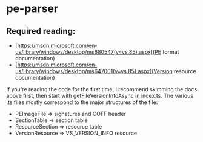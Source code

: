 pe-parser
=========

Required reading:
-----------------

* [https://msdn.microsoft.com/en-us/library/windows/desktop/ms680547(v=vs.85).aspx](PE format documentation)
* [https://msdn.microsoft.com/en-us/library/windows/desktop/ms647001(v=vs.85).aspx](Version resource documentation)

If you're reading the code for the first time, I recommend skimming the docs above first, then start with getFileVersionInfoAsync in index.ts. The various .ts files
mostly correspond to the major structures of the file:
* PEImageFile => signatures and COFF header
* SectionTable => section table
* ResourceSection => resource table
* VersionResource => VS\_VERSION\_INFO resource 